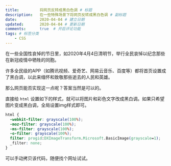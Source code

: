 ```yaml
---
title:         将网页反转成黑白色调 # 标题
description:   在一些特殊场景下将网页反转成黑白色调 # 副标题
date:          2020-04-04 # 建立日期
updated:       2020-04-04 # 更新日期
comments:      true  # 开启评论功能
tags: # 标签分类
    - CSS
---
```


在一些全国性哀悼的节日里，如2020年4月4日清明节，举行全民哀悼以纪念那些在新冠疫情中牺牲的同胞。

许多全民级的APP（如腾讯视频、爱奇艺、网易云音乐、百度等）都将首页设置成了黑白调，以此来缅怀和致敬那些逝去的人民和英雄。

那么网页能否实现这一点呢？答案当然是可以的。

直接给 `html` 设置如下的样式，就可以将图片和彩色文字改成黑白调。如果只希望图片变成黑白调，全局设置img样式即可。

```css
html { 
  -webkit-filter: grayscale(100%); 
  -moz-filter: grayscale(100%); 
  -ms-filter: grayscale(100%); 
  -o-filter: grayscale(100%); 
  filter: progid:DXImageTransform.Microsoft.BasicImage(grayscale=1);  
  _filter: none; 
} 
```

可以手动拷贝该代码，随便找个网址试试。

